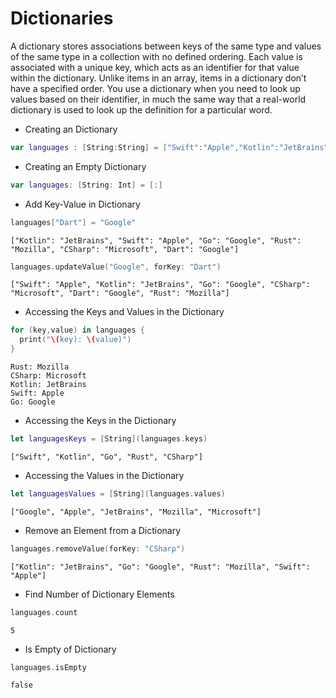 # Dictionaries
A dictionary stores associations between keys of the same type and values of the same type in a collection with no defined ordering. 
Each value is associated with a unique key, which acts as an identifier for that value within the dictionary. 
Unlike items in an array, items in a dictionary don’t have a specified order. 
You use a dictionary when you need to look up values based on their identifier, 
in much the same way that a real-world dictionary is used to look up the definition for a particular word.

- Creating an Dictionary
```swift
var languages : [String:String] = ["Swift":"Apple","Kotlin":"JetBrains","Go":"Google","Rust":"Mozilla","CSharp":"Microsoft"]
```
- Creating an Empty Dictionary
```swift
var languages: [String: Int] = [:]
```
- Add Key-Value in Dictionary
```swift
languages["Dart"] = "Google"
```
```
["Kotlin": "JetBrains", "Swift": "Apple", "Go": "Google", "Rust": "Mozilla", "CSharp": "Microsoft", "Dart": "Google"]
```
```swift
languages.updateValue("Google", forKey: "Dart")
```
```
["Swift": "Apple", "Kotlin": "JetBrains", "Go": "Google", "CSharp": "Microsoft", "Dart": "Google", "Rust": "Mozilla"]
```
- Accessing the Keys and Values in the Dictionary
```swift
for (key,value) in languages {
  print("\(key): \(value)")
}
```
```
Rust: Mozilla
CSharp: Microsoft
Kotlin: JetBrains
Swift: Apple
Go: Google
```
- Accessing the Keys in the Dictionary
```swift
let languagesKeys = [String](languages.keys)
```
```
["Swift", "Kotlin", "Go", "Rust", "CSharp"]
```
- Accessing the Values in the Dictionary
```swift
let languagesValues = [String](languages.values)
```
```
["Google", "Apple", "JetBrains", "Mozilla", "Microsoft"]
```
- Remove an Element from a Dictionary
```swift
languages.removeValue(forKey: "CSharp")
```
```
["Kotlin": "JetBrains", "Go": "Google", "Rust": "Mozilla", "Swift": "Apple"]
```
- Find Number of Dictionary Elements
```swift
languages.count
```
```
5
```
- Is Empty of Dictionary
```swift
languages.isEmpty
```
```
false
```
